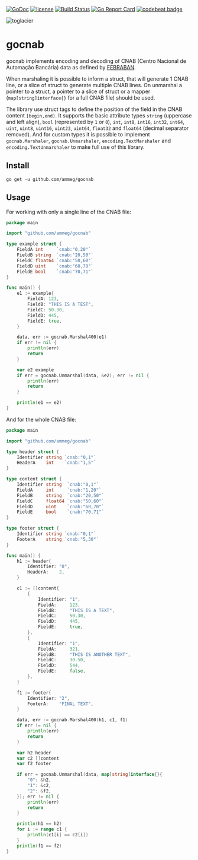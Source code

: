 [![GoDoc](https://godoc.org/github.com/ammeg/gocnab?status.png)](https://godoc.org/github.com/ammeg/gocnab)
[![license](http://img.shields.io/badge/license-MIT-blue.svg)](https://raw.githubusercontent.com/ammeg/gocnab/master/LICENSE)
[![Build Status](https://travis-ci.org/ammeg/gocnab.svg?branch=master)](https://travis-ci.org/ammeg/gocnab)
[![Go Report Card](https://goreportcard.com/badge/github.com/ammeg/gocnab)](https://goreportcard.com/report/github.com/ammeg/gocnab)
[![codebeat badge](https://codebeat.co/badges/b3a4c784-49db-4e3f-81f7-c35f4e35f70a)](https://codebeat.co/projects/github-com-ammeg-gocnab-master)

![toglacier](https://raw.githubusercontent.com/ammeg/gocnab/master/gocnab.png)

# gocnab

gocnab implements encoding and decoding of CNAB (Centro Nacional de Automação
Bancária) data as defined by [FEBRABAN](https://www.febraban.org.br/).

When marshaling it is possible to inform a struct, that will generate 1 CNAB
line, or a slice of struct to generate multiple CNAB lines. On unmarshal a
pointer to a struct, a pointer to a slice of struct or a mapper
(`map[string]interface{}` for a full CNAB file) should be used.

The library use struct tags to define the position of the field in the CNAB
content `[begin,end)`. It supports the basic attribute types `string` (uppercase
and left align), `bool` (represented by `1` or `0`), `int`, `int8`, `int16`,
`int32`, `int64`, `uint`, `uint8`, `uint16`, `uint23`, `uint64`, `float32` and
`float64` (decimal separator removed). And for custom types it is possible to
implement `gocnab.Marshaler`, `gocnab.Unmarshaler`, `encoding.TextMarshaler` and
`encoding.TextUnmarshaler` to make full use of this library.

## Install

```
go get -u github.com/ammeg/gocnab
```

## Usage

For working with only a single line of the CNAB file:

```go
package main

import "github.com/ammeg/gocnab"

type example struct {
	FieldA int     `cnab:"0,20"`
	FieldB string  `cnab:"20,50"`
	FieldC float64 `cnab:"50,60"`
	FieldD uint    `cnab:"60,70"`
	FieldE bool    `cnab:"70,71"`
}

func main() {
	e1 := example{
		FieldA: 123,
		FieldB: "THIS IS A TEST",
		FieldC: 50.30,
		FieldD: 445,
		FieldE: true,
	}

	data, err := gocnab.Marshal400(e1)
	if err != nil {
		println(err)
		return
	}

	var e2 example
	if err = gocnab.Unmarshal(data, &e2); err != nil {
		println(err)
		return
	}

	println(e1 == e2)
}
```

And for the whole CNAB file:

```go
package main

import "github.com/ammeg/gocnab"

type header struct {
	Identifier string `cnab:"0,1"`
	HeaderA    int    `cnab:"1,5"`
}

type content struct {
	Identifier string  `cnab:"0,1"`
	FieldA     int     `cnab:"1,20"`
	FieldB     string  `cnab:"20,50"`
	FieldC     float64 `cnab:"50,60"`
	FieldD     uint    `cnab:"60,70"`
	FieldE     bool    `cnab:"70,71"`
}

type footer struct {
	Identifier string `cnab:"0,1"`
	FooterA    string `cnab:"5,30"`
}

func main() {
	h1 := header{
		Identifier: "0",
		HeaderA:    2,
	}

	c1 := []content{
		{
			Identifier: "1",
			FieldA:     123,
			FieldB:     "THIS IS A TEXT",
			FieldC:     50.30,
			FieldD:     445,
			FieldE:     true,
		},
		{
			Identifier: "1",
			FieldA:     321,
			FieldB:     "THIS IS ANOTHER TEXT",
			FieldC:     30.50,
			FieldD:     544,
			FieldE:     false,
		},
	}

	f1 := footer{
		Identifier: "2",
		FooterA:    "FINAL TEXT",
	}

	data, err := gocnab.Marshal400(h1, c1, f1)
	if err != nil {
		println(err)
		return
	}

	var h2 header
	var c2 []content
	var f2 footer

	if err = gocnab.Unmarshal(data, map[string]interface{}{
		"0": &h2,
		"1": &c2,
		"2": &f2,
	}); err != nil {
		println(err)
		return
	}

	println(h1 == h2)
	for i := range c1 {
		println(c1[i] == c2[i])
	}
	println(f1 == f2)
}
```